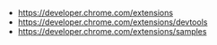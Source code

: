 - https://developer.chrome.com/extensions
- https://developer.chrome.com/extensions/devtools
- https://developer.chrome.com/extensions/samples